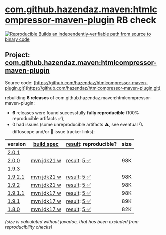 [com.github.hazendaz.maven:htmlcompressor-maven-plugin](https://central.sonatype.com/artifact/com.github.hazendaz.maven/htmlcompressor-maven-plugin/versions) RB check
=======

[![Reproducible Builds](https://reproducible-builds.org/images/logos/rb.svg) an independently-verifiable path from source to binary code](https://reproducible-builds.org/)

## Project: [com.github.hazendaz.maven:htmlcompressor-maven-plugin](https://central.sonatype.com/artifact/com.github.hazendaz.maven/htmlcompressor-maven-plugin/versions)

Source code: [https://github.com/hazendaz/htmlcompressor-maven-plugin.git](https://github.com/hazendaz/htmlcompressor-maven-plugin.git)

rebuilding **6 releases** of com.github.hazendaz.maven:htmlcompressor-maven-plugin:
- **6** releases were found successfully **fully reproducible** (100% reproducible artifacts :white_check_mark:),
- 0 had issues (some unreproducible artifacts :warning:, see eventual :mag: diffoscope and/or :memo: issue tracker links):

| version | [build spec](/BUILDSPEC.md) | [result](https://reproducible-builds.org/docs/jvm/): reproducible? | size |
| -- | --------- | ------ | -- |
| [2.0.1](https://central.sonatype.com/artifact/com.github.hazendaz.maven/htmlcompressor-maven-plugin/2.0.1/pom) | | | |
| [2.0.0](https://central.sonatype.com/artifact/com.github.hazendaz.maven/htmlcompressor-maven-plugin/2.0.0/pom) | [mvn jdk21 w](htmlcompressor-maven-plugin-2.0.0.buildspec) | [result](htmlcompressor-maven-plugin-2.0.0.buildinfo): [5 :white_check_mark: ](htmlcompressor-maven-plugin-2.0.0.buildcompare) | 98K |
| [1.9.3](https://central.sonatype.com/artifact/com.github.hazendaz.maven/htmlcompressor-maven-plugin/1.9.3/pom) | | | |
| [1.9.2.1](https://central.sonatype.com/artifact/com.github.hazendaz.maven/htmlcompressor-maven-plugin/1.9.2.1/pom) | [mvn jdk21 w](htmlcompressor-maven-plugin-1.9.2.1.buildspec) | [result](htmlcompressor-maven-plugin-1.9.2.1.buildinfo): [5 :white_check_mark: ](htmlcompressor-maven-plugin-1.9.2.1.buildcompare) | 98K |
| [1.9.2](https://central.sonatype.com/artifact/com.github.hazendaz.maven/htmlcompressor-maven-plugin/1.9.2/pom) | [mvn jdk21 w](htmlcompressor-maven-plugin-1.9.2.buildspec) | [result](htmlcompressor-maven-plugin-1.9.2.buildinfo): [5 :white_check_mark: ](htmlcompressor-maven-plugin-1.9.2.buildcompare) | 98K |
| [1.9.1.1](https://central.sonatype.com/artifact/com.github.hazendaz.maven/htmlcompressor-maven-plugin/1.9.1.1/pom) | [mvn jdk17 w](htmlcompressor-maven-plugin-1.9.1.1.buildspec) | [result](htmlcompressor-maven-plugin-1.9.1.1.buildinfo): [5 :white_check_mark: ](htmlcompressor-maven-plugin-1.9.1.1.buildcompare) | 98K |
| [1.9.1](https://central.sonatype.com/artifact/com.github.hazendaz.maven/htmlcompressor-maven-plugin/1.9.1/pom) | [mvn jdk17 w](htmlcompressor-maven-plugin-1.9.1.buildspec) | [result](htmlcompressor-maven-plugin-1.9.1.buildinfo): [5 :white_check_mark: ](htmlcompressor-maven-plugin-1.9.1.buildcompare) | 89K |
| [1.8.0](https://central.sonatype.com/artifact/com.github.hazendaz.maven/htmlcompressor-maven-plugin/1.8.0/pom) | [mvn jdk17 w](htmlcompressor-maven-plugin-1.8.0.buildspec) | [result](htmlcompressor-maven-plugin-1.8.0.buildinfo): [5 :white_check_mark: ](htmlcompressor-maven-plugin-1.8.0.buildcompare) | 82K |

<i>(size is calculated without javadoc, that has been excluded from reproducibility checks)</i>
